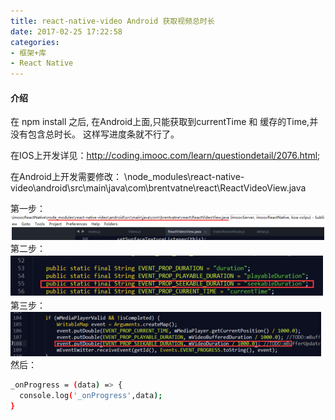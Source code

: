 ```yaml
---
title: react-native-video Android 获取视频总时长
date: 2017-02-25 17:22:58
categories:
- 框架+库
- React Native
---
```



#### 介绍

在 npm install 之后, 在Android上面,只能获取到currentTime 和 缓存的Time,并没有包含总时长。
这样写进度条就不行了。

在IOS上开发详见：http://coding.imooc.com/learn/questiondetail/2076.html;

在Android上开发需要修改： \node_modules\react-native-video\android\src\main\java\com\brentvatne\react\ReactVideoView.java

<!--more-->


第一步：
![](/assets/rn/4.png)
第二步：
![](/assets/rn/5.png)
第三步：
![](/assets/rn/6.png)
然后：

``` bash
_onProgress = (data) => {
  console.log('_onProgress',data);
}

```
